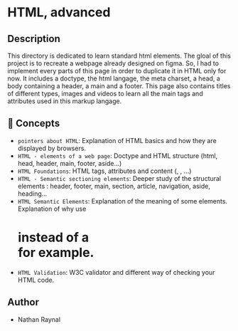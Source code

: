 # HTML, advanced

## Description

This directory is dedicated to learn standard html elements. The gloal of this project is to recreate a webpage already designed on figma. So,
I had to implement every parts of this page in order to duplicate it in HTML only for now. It includes a doctype, the html langage, the meta charset, a head, a body containing a header, a main and a footer. This page also contains titles of different types, images and videos to learn all
the main tags and attributes used in this markup langage.

## :file_folder: Concepts

- `pointers about HTML`: Explanation of HTML basics and how they are displayed by browsers.
- `HTML - elements of a web page`: Doctype and HTML structure (html, head, header, main, footer, aside...)
- `HTML Foundations`: HTML tags, attributes and content (<a>, <img>, <!--comments-->...)
- `HTML - Semantic sectioning elements`: Deeper study of the structural elements : header, footer, main, section, article, navigation, aside, heading...
- `HTML Semantic Elements`: Explanation of the meaning of some elements. Explanation of why use <h1> instead of a <div> for example.
- `HTML Validation`: W3C validator and different way of checking your HTML code.

## Author

- Nathan Raynal
